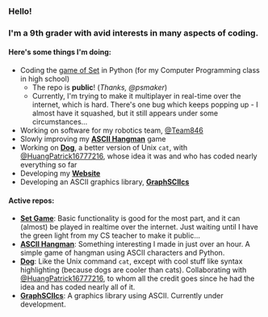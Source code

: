 ### Hello!

### I'm a 9th grader with avid interests in many aspects of coding.

#### Here's some things I'm doing:
  - Coding the [game of Set](https://github.com/apawate/Python3-Set-Game-2021) in Python (for my Computer Programming class in high school)
    - The repo is **public**! (_Thanks, @psmaker_)
    - Currently, I'm trying to make it multiplayer in real-time over the internet, which is hard. There's one bug which keeps popping up - I almost have it squashed, but it still appears under some circumstances...
  - Working on software for my robotics team, [@Team846](https://github.com/Team846) 
  - Slowly improving my [**ASCII Hangman**](https://github.com/apawate/ascii-hangman) game
  - Working on [**Dog**](https://github.com/HuangPatrick16777216/dog), a better version of Unix `cat`, with [@HuangPatrick16777216](https://github.com/HuangPatrick16777216), whose idea it was and who has coded nearly everything so far
  - Developing my [**Website**](https://apawate.github.io)
  - Developing an ASCII graphics library, [**GraphSCIIcs**](https://github.com/apawate/graphsciics)

#### Active repos:
  - [**Set Game**](https://github.com/apawate/Python3-Set-Game-2021): Basic functionality is good for the most part, and it can (almost) be played in realtime over the internet. Just waiting until I have the green light from my CS teacher to make it public...
  - [**ASCII Hangman**](https://github.com/apawate/ascii-hangman): Something interesting I made in just over an hour. A simple game of hangman using ASCII characters and Python. 
  - [**Dog**](https://github.com/HuangPatrick16777216/dog): Like the Unix command `cat`, except with cool stuff like syntax highlighting (because dogs are cooler than cats). Collaborating with [@HuangPatrick16777216](https://github.com/HuangPatrick16777216), to whom all the credit goes since he had the idea and has coded nearly all of it.
  - [**GraphSCIIcs**](https://github.com/apawate/graphsciics): A graphics library using ASCII. Currently under development.


